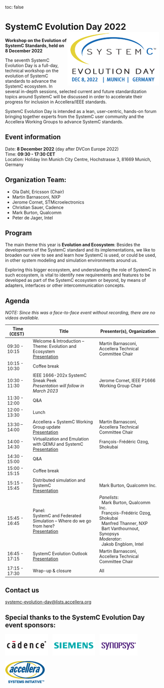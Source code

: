 toc: false

# SystemC Evolution Day 2022 <img style="float: right; width:300px;" src="/images/SCED-2022-Logo-500px.png">

**Workshop on the Evolution of SystemC Standards, held on 8 December 2022**

The seventh SystemC Evolution Day is a full-day, technical workshop on the evolution of SystemC standards to advance the SystemC ecosystem. In several in-depth sessions, selected current and future standardization topics around SystemC will be discussed in order to accelerate their progress for inclusion in Accellera/IEEE standards.

SystemC Evolution Day is intended as a lean, user-centric, hands-on forum bringing together experts from the SystemC user community and the Accellera Working Groups to advance SystemC standards.

## Event information

Date: **8 December 2022** (day after DVCon Europe 2022)<br>
Time: **09:30 - 17:30 CET**<br>
Location: Holiday Inn Munich City Centre, Hochstrasse 3, 81669 Munich, Germany
<!--
## Registration

Registration fee is €50. [Register here](https://dvcon-europe.org/registration/).
-->

## Organization Team:

 * Ola Dahl, Ericsson (Chair)
 * Martin Barnasconi, NXP
 * Jerome Cornet, STMicroelectronics
 * Christian Sauer, Cadence
 * Mark Burton, Qualcomm
 * Peter de Jager, Intel

## Program

The main theme this year is **Evolution and Ecosystem**: Besides the developments of the SystemC standard and its implementations, we like to broaden our view to see and learn how SystemC is used, or could be used, in other system modeling and simulation environments around us.

Exploring this bigger ecosystem, and understanding the role of SystemC in such ecosystem, is vital to identify new requirements and features to be developed as part of the SystemC ecosystem or beyond, by means of adapters, interfaces or other intercommunication concepts.

## Agenda

*NOTE: Since this was a face-to-face event without recording, there are no videos available.*

| Time (CEST)&nbsp;&nbsp; | Title | Presenter(s), Organization |
| --------------------- | ---------------- | -------------------------------- |
| 09:30 - 10:15 | Welcome & Introduction – Theme: Evolution and Ecosystem<br>[Presentation][1p] | Martin Barnasconi, Accellera Technical Committee Chair |
| 10:15 - 10:30 | Coffee break |
| 10:30 - 11:30 | IEEE 1666-202x SystemC Sneak Peek<br>*Presentation will follow in March 2023* | Jerome Cornet, IEEE P1666 Working Group Chair |
| 11:30 - 12:00 | Q&A |
| 12:00 - 13:30 | Lunch |
| 13:30 – 14:00 | Accellera + SystemC Working Group update<br>[Presentation][3p] | Martin Barnasconi, Accellera Technical Committee Chair |
| 14:00 - 14:30 | Virtualization and Emulation with QEMU and SystemC<br>[Presentation][4p] | François-Frédéric Ozog, Shokubai |
| 14:30 - 15:00 | Q&A |
| 15:00 - 15:15 | Coffee break |
| 15:15 - 15:45 | Distributed simulation and SystemC<br>[Presentation][5p] | Mark Burton, Qualcomm Inc. |
| 15:45 - 16:45 | Panel:<br>SystemC and Federated Simulation – Where do we go from here?<br>[Presentation][6p] | _Panelists_:<br>&nbsp;&nbsp;Mark Burton, Qualcomm Inc.<br>&nbsp;&nbsp;François-Frédéric Ozog, Shokubai<br>&nbsp;&nbsp;Manfred Thanner, NXP<br>&nbsp;&nbsp;Bart Vanthournout, Synopsys<br>_Moderator_:<br>&nbsp;&nbsp;Jakob Engblom, Intel |
| 16:45 - 17:15 | SystemC Evolution Outlook<br>[Presentation][1p] | Martin Barnasconi, Accellera Technical Committee Chair |
| 17:15 - 17:30 | Wrap-up & closure | All |

## Contact us

[systemc-evolution-day@lists.accellera.org](mailto:systemc-evolution-day@lists.accellera.org)

## Special thanks to the SystemC Evolution Day event sponsors:

<p><a href="http://www.cadence.com/" target="_blank" rel="noopener noreferrer"><img style="display: inline-block; padding-right: 15px;" src="/images/logo-cadence-sponsor.png" alt="Cadence" /></a><a href="http://www.mentor.com/" target="_blank" rel="noopener noreferrer"><img style="display: inline-block; padding-right: 15px;" src="/images/logo-siemens-sponsor.png" alt="Siemens EDA" /></a><a href="http://www.synopsys.com/" target="_blank" rel="noopener noreferrer"><img style="display: inline-block;" src="/images/logo-synopsys-sponsor.png" alt="Synopsys" /></a></p>
<p><a href="http://www.accellera.ogr/" target="_blank" rel="noopener noreferrer"><img style="display: inline-block;" src="/images/logo_accellera.png" alt="Accellera" /></a></p>

[1p]: https://workspace.accellera.org/document/dl/11403
<!--[2p]: https://workspace.accellera.org/document/dl/10745-->
[3p]: https://workspace.accellera.org/document/dl/11402
[4p]: https://workspace.accellera.org/document/dl/11401
[5p]: https://workspace.accellera.org/document/dl/11404
[6p]: https://workspace.accellera.org/document/dl/11400

